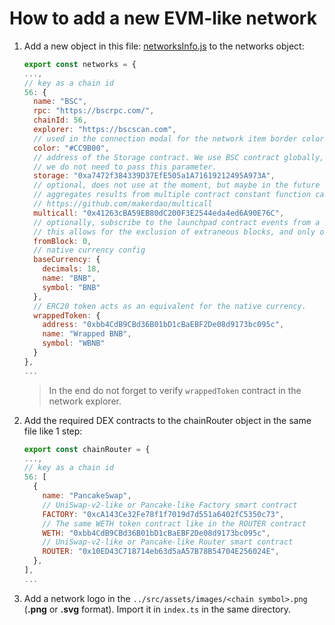 # How to add a new EVM-like network

1. Add a new object in this file: [networksInfo.js](../src/constants/networksInfo.js) to the networks object:

    ```js
    export const networks = {
    ...,
    // key as a chain id
    56: {
      name: "BSC",
      rpc: "https://bscrpc.com/",
      chainId: 56,
      explorer: "https://bscscan.com",
      // used in the connection modal for the network item border color
      color: "#CC9B00",
      // address of the Storage contract. We use BSC contract globally, so for new networks
      // we do not need to pass this parameter.
      storage: "0xa7472f384339D37EfE505a1A71619212495A973A",
      // optional, does not use at the moment, but maybe in the future we will use it to fetch the balance of tokens
      // aggregates results from multiple contract constant function calls
      // https://github.com/makerdao/multicall
      multicall: "0x41263cBA59EB80dC200F3E2544eda4ed6A90E76C",
      // optionally, subscribe to the launchpad contract events from a designated block, such as the contract creation block
      // this allows for the exclusion of extraneous blocks, and only obtaining the latest information in order to promptly display Pools.
      fromBlock: 0,
      // native currency config
      baseCurrency: {
        decimals: 18,
        name: "BNB",
        symbol: "BNB"
      },
      // ERC20 token acts as an equivalent for the native currency.
      wrappedToken: {
        address: "0xbb4CdB9CBd36B01bD1cBaEBF2De08d9173bc095c",
        name: "Wrapped BNB",
        symbol: "WBNB"
      }
    },
    ...
    ```

    > In the end do not forget to verify `wrappedToken` contract in the network explorer.

2. Add the required DEX contracts to the chainRouter object in the same file like 1 step:

    ```js
    export const chainRouter = {
    ...,
    // key as a chain id
    56: [
      {
        name: "PancakeSwap",
        // UniSwap-v2-like or Pancake-like Factory smart contract
        FACTORY: "0xcA143Ce32Fe78f1f7019d7d551a6402fC5350c73",
        // The same WETH token contract like in the ROUTER contract
        WETH: "0xbb4CdB9CBd36B01bD1cBaEBF2De08d9173bc095c",
        // UniSwap-v2-like or Pancake-like Router smart contract
        ROUTER: "0x10ED43C718714eb63d5aA57B78B54704E256024E",
      },
    ],
    ...
    ```

3. Add a network logo in the `../src/assets/images/<chain symbol>.png` (**.png** or **.svg** format). Import it in `index.ts` in the same directory.
